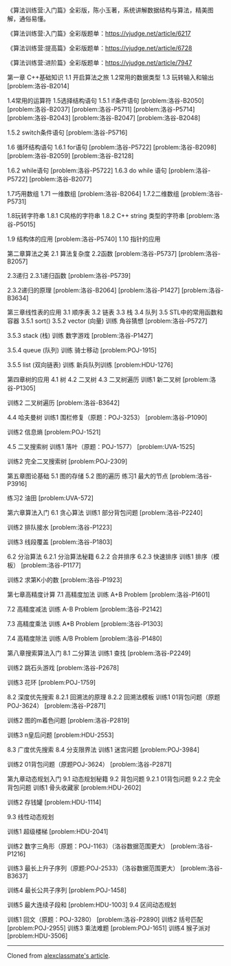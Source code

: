 《算法训练营:入门篇》全彩版，陈小玉著，系统讲解数据结构与算法，精美图解，通俗易懂。


《算法训练营:入门篇》全彩版题单：https://vjudge.net/article/6217

《算法训练营:提高篇》全彩版题单：https://vjudge.net/article/6728

《算法训练营:进阶篇》全彩版题单：https://vjudge.net/article/7947

第一章 C++基础知识
1.1 开启算法之旅
1.2常用的数据类型
1.3 玩转输入和输出
[problem:洛谷-B2014]

1.4常用的运算符
1.5选择结构语句
1.5.1 if条件语句
[problem:洛谷-B2050]
[problem:洛谷-B2037]
[problem:洛谷-P5711]
[problem:洛谷-P5714]
[problem:洛谷-B2043]
[problem:洛谷-B2047]
[problem:洛谷-B2048]

1.5.2 switch条件语句
[problem:洛谷-P5716]

1.6 循环结构语句
1.6.1 for语句
[problem:洛谷-P5722]
[problem:洛谷-B2098]
[problem:洛谷-B2059]
[problem:洛谷-B2128]

1.6.2 while语句
[problem:洛谷-P5722]
1.6.3 do while 语句
[problem:洛谷-P5722]
[problem:洛谷-B2077]

1.7巧用数组
1.71 一维数组
[problem:洛谷-B2064]
1.7.2二维数组
[problem:洛谷-P5731]

1.8玩转字符串
1.8.1 C风格的字符串
1.8.2 C++ string 类型的字符串
[problem:洛谷-P5015]

1.9 结构体的应用
[problem:洛谷-P5740]
1.10 指针的应用

第二章算法之美
2.1 算法复杂度
2.2函数
[problem:洛谷-P5737]
[problem:洛谷-B2057]

2.3递归
2.3.1递归函数
[problem:洛谷-P5739]

2.3.2递归的原理
[problem:洛谷-B2064]
[problem:洛谷-P1427]
[problem:洛谷-B3634]

第三章线性表的应用
3.1 顺序表
3.2 链表
3.3 栈
3.4 队列
3.5 STL中的常用函数和容器
3.5.1 sort()
3.5.2 vector (向量)
训练 角谷猜想
[problem:洛谷-P5727]


3.5.3 stack (栈)
训练 数字游戏
[problem:洛谷-P1427]

3.5.4 queue (队列)
训练 骑士移动
[problem:POJ-1915]

3.5.5 list (双向链表)
训练 新兵队列训练
[problem:HDU-1276]

第四章树的应用
4.1 树
4.2 二叉树
4.3 二叉树遍历
训练1 新二叉树
[problem:洛谷-P1305]

训练2 二叉树遍历
[problem:洛谷-B3642]

4.4 哈夫曼树
训练1 围栏修复（原题：POJ-3253）
[problem:洛谷-P1090]

训练2 信息熵
[problem:POJ-1521]

4.5 二叉搜索树
训练1 落叶（原题：POJ-1577）
[problem:UVA-1525]

训练2 完全二叉搜索树
[problem:POJ-2309]

第五章图论基础
5.1 图的存储
5.2 图的遍历
练习1 最大的节点
[problem:洛谷-P3916]

练习2 油田
[problem:UVA-572]

第六章算法入门
6.1 贪心算法
训练1 部分背包问题
[problem:洛谷-P2240]

训练2 排队接水
[problem:洛谷-P1223]

训练3 线段覆盖
[problem:洛谷-P1803]

6.2 分治算法
6.2.1 分治算法秘籍
6.2.2 合并排序
6.2.3 快速排序
训练1 排序（模板）
[problem:洛谷-P1177]

训练2 求第K小的数
[problem:洛谷-P1923]

第七章高精度计算
7.1 高精度加法
训练 A+B Problem
[problem:洛谷-P1601]

7.2 高精度减法
训练 A-B Problem
[problem:洛谷-P2142]

7.3 高精度乘法
训练 A*B Problem
[problem:洛谷-P1303]

7.4 高精度除法
训练 A/B Problem
[problem:洛谷-P1480]

第八章搜索算法入门
8.1 二分算法
训练1 查找
[problem:洛谷-P2249]

训练2 跳石头游戏
[problem:洛谷-P2678]

训练3 花环
[problem:POJ-1759]

8.2 深度优先搜索
8.2.1 回溯法的原理
8.2.2 回溯法模板
训练1 01背包问题（原题POJ-3624）
[problem:洛谷-P2871]

训练2 图的m着色问题
[problem:洛谷-P2819]

训练3 n皇后问题
[problem:HDU-2553]

8.3 广度优先搜索
8.4 分支限界法
训练1 迷宫问题
[problem:POJ-3984]

训练2 01背包问题（原题POJ-3624）
[problem:洛谷-P2871]

第九章动态规划入门
9.1 动态规划秘籍
9.2 背包问题
9.2.1 01背包问题
9.2.2 完全背包问题
训练1 骨头收藏家
[problem:HDU-2602]

训练2 存钱罐
[problem:HDU-1114]

9.3 线性动态规划

训练1 超级楼梯
[problem:HDU-2041]

训练2 数字三角形（原题：POJ-1163）（洛谷数据范围更大）
[problem:洛谷-P1216]

训练3 最长上升子序列（原题:POJ-2533）（洛谷数据范围更大）
[problem:洛谷-B3637]

训练4 最长公共子序列
[problem:POJ-1458]

训练5 最大连续子段和
[problem:HDU-1003]
9.4 区间动态规划

训练1 回文（原题：POJ-3280）
[problem:洛谷-P2890]
训练2 括号匹配
[problem:POJ-2955]
训练3 乘法难题
[problem:POJ-1651]
训练4 猴子派对
[problem:HDU-3506]


<hr><p>Cloned from <a href='https://vjudge.net/article/create?from=6217' target='_blank'>alexclassmate's article</a>.</p>